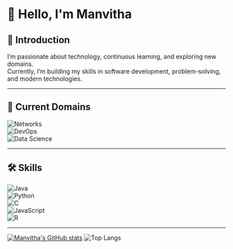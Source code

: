 # 👋 Hello, I'm Manvitha  

## 🌟 Introduction  
I’m passionate about technology, continuous learning, and exploring new domains.  
Currently, I’m building my skills in software development, problem-solving, and modern technologies.  

---

## 🚀 Current Domains  

![Networks](https://img.shields.io/badge/Networks-228B22?style=for-the-badge&logo=cisco&logoColor=white)  
![DevOps](https://img.shields.io/badge/DevOps-FF4500?style=for-the-badge&logo=devops&logoColor=white)  
![Data Science](https://img.shields.io/badge/Data%20Science-1E90FF?style=for-the-badge&logo=python&logoColor=white)  

---

## 🛠️ Skills  

![Java](https://img.shields.io/badge/Java-007396?style=for-the-badge&logo=java&logoColor=white)  
![Python](https://img.shields.io/badge/Python-3776AB?style=for-the-badge&logo=python&logoColor=white)  
![C](https://img.shields.io/badge/C-00599C?style=for-the-badge&logo=c&logoColor=white)  
![JavaScript](https://img.shields.io/badge/JavaScript-F7DF1E?style=for-the-badge&logo=javascript&logoColor=black)  
![R](https://img.shields.io/badge/R%20Programming-276DC3?style=for-the-badge&logo=r&logoColor=white)  

---
[![Manvitha's GitHub stats](https://github-readme-stats.vercel.app/api?username=Manvitha2810)](https://github.com/Manvitha2810/github-readme-stats)
![Top Langs](https://github-readme-stats.vercel.app/api/top-langs/?username=Manvitha2810&size_weight=0.5&count_weight=0.5)
